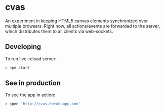 # cvas
An experiment in keeping HTML5 canvas elements synchronized over multiple browsers. Right now, all actions/events are forwarded to the server, which distributes them to all clients via web-sockets.

## Developing
To run live-reload server:
```bash
> npm start
```

## See in production
To see the app in action:
```bash
> open 'http://cvas.herokuapp.com'
```
